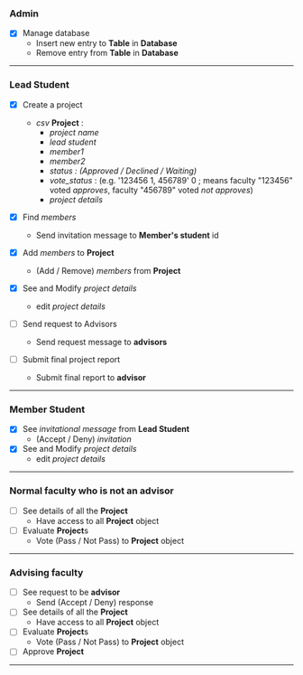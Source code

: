 ### **Admin** 
- [x] Manage database
  - Insert new entry to **Table** in **Database**
  - Remove entry from **Table** in **Database**
---
### **Lead Student**
- [x] Create a project
  - _csv_ **Project** :
    - _project name_
    - _lead student_
    - _member1_
    - _member2_
    - _status : (Approved / Declined / Waiting)_
    - _vote_status_ : (e.g. '123456 1, 456789' 0 ; 
      means faculty "123456" voted _approves_, faculty "456789" voted _not approves_)
    - _project details_
    
- [x] Find _members_
  - Send invitation message to **Member's student** id

- [x] Add _members_ to **Project**
  - (Add / Remove) _members_ from **Project**

- [x] See and Modify _project details_
  - edit _project details_

- [ ] Send request to Advisors
  - Send request message to **advisors**

- [ ] Submit final project report
  - Submit final report to **advisor**
---
### **Member Student**
- [x] See _invitational message_ from **Lead Student**
  - (Accept / Deny) _invitation_
- [x] See and Modify _project details_
  - edit _project details_
---
### **Normal faculty who is not an advisor**
- [ ] See details of all the **Project**
  - Have access to all **Project** object
- [ ] Evaluate **Project**s
  - Vote (Pass / Not Pass) to **Project** object
---
### **Advising faculty**
- [ ] See request to be **advisor**
  - Send (Accept / Deny) response
- [ ] See details of all the **Project**
  - Have access to all **Project** object
- [ ] Evaluate **Project**s
  - Vote (Pass / Not Pass) to **Project** object
- [ ] Approve **Project**
---
